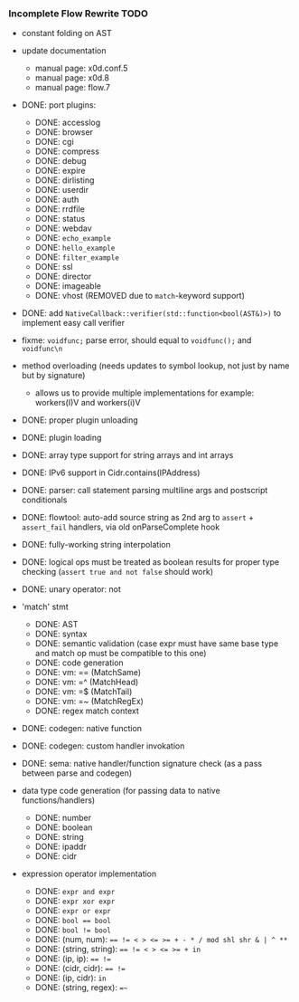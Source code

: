 
### Incomplete Flow Rewrite TODO

- constant folding on AST
- update documentation
  - manual page: x0d.conf.5
  - manual page: x0d.8
  - manual page: flow.7
- DONE: port plugins:
  - DONE: accesslog
  - DONE: browser
  - DONE: cgi
  - DONE: compress
  - DONE: debug
  - DONE: expire
  - DONE: dirlisting
  - DONE: userdir
  - DONE: auth
  - DONE: rrdfile
  - DONE: status
  - DONE: webdav
  - DONE: `echo_example`
  - DONE: `hello_example`
  - DONE: `filter_example`
  - DONE: ssl
  - DONE: director
  - DONE: imageable
  - DONE: vhost (REMOVED due to `match`-keyword support)
- DONE: add `NativeCallback::verifier(std::function<bool(AST&)>)` to implement easy call verifier

- fixme: `voidfunc;` parse error, should equal to `voidfunc();` and `voidfunc\n`
- method overloading (needs updates to symbol lookup, not just by name but by signature)
  - allows us to provide multiple implementations for example: workers(I)V and workers(i)V

- DONE: proper plugin unloading
- DONE: plugin loading
- DONE: array type support for string arrays and int arrays
- DONE: IPv6 support in Cidr.contains(IPAddress)
- DONE: parser: call statement parsing multiline args and postscript conditionals
- DONE: flowtool: auto-add source string as 2nd arg to `assert` + `assert_fail` handlers, via old onParseComplete hook
- DONE: fully-working string interpolation
- DONE: logical ops must be treated as boolean results for proper type checking (`assert true and not false` should work)
- DONE: unary operator: not

- 'match' stmt
  - DONE: AST
  - DONE: syntax
  - DONE: semantic validation (case expr must have same base type and match op must be compatible to this one)
  - DONE: code generation
  - DONE: vm: == (MatchSame)
  - DONE: vm: =^ (MatchHead)
  - DONE: vm: =$ (MatchTail)
  - DONE: vm: =~ (MatchRegEx)
  - DONE: regex match context
- DONE: codegen: native function
- DONE: codegen: custom handler invokation
- DONE: sema: native handler/function signature check (as a pass between parse and codegen)

- data type code generation (for passing data to native functions/handlers)
  - DONE: number
  - DONE: boolean
  - DONE: string
  - DONE: ipaddr
  - DONE: cidr

- expression operator implementation
  - DONE: `expr and expr`
  - DONE: `expr xor expr`
  - DONE: `expr or expr`
  - DONE: `bool == bool`
  - DONE: `bool != bool`
  - DONE: (num, num): `== != < > <= >= + - * / mod shl shr & | ^ **`
  - DONE: (string, string): `== != < > <= >= + in`
  - DONE: (ip, ip): `== !=`
  - DONE: (cidr, cidr): `== !=`
  - DONE: (ip, cidr): `in`
  - DONE: (string, regex): `=~`

